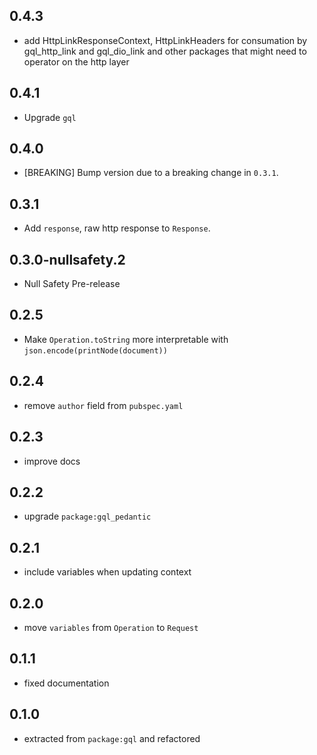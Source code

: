 ## 0.4.3

- add HttpLinkResponseContext, HttpLinkHeaders for consumation by gql_http_link and gql_dio_link and 
  other packages that might need to operator on the http layer

## 0.4.1

- Upgrade `gql`

## 0.4.0

- [BREAKING] Bump version due to a breaking change in `0.3.1`.

## 0.3.1

- Add `response`, raw http response to `Response`.

## 0.3.0-nullsafety.2

- Null Safety Pre-release

## 0.2.5

- Make `Operation.toString` more interpretable with `json.encode(printNode(document))`

## 0.2.4

- remove `author` field from `pubspec.yaml`

## 0.2.3

- improve docs

## 0.2.2

- upgrade `package:gql_pedantic`

## 0.2.1

- include variables when updating context

## 0.2.0

- move `variables` from `Operation` to `Request`

## 0.1.1

- fixed documentation

## 0.1.0

- extracted from `package:gql` and refactored
